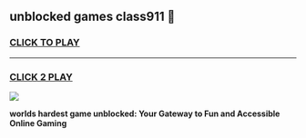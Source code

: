 
## unblocked games class911 👋
<h3>
<a href="https://premium.freeplayer.one?title=unblocked_games_class911&ref=13F">CLICK TO PLAY</a></h3>
<hr>

<h3>
<a href="https://premium.freeplayer.one?title=unblocked_games_class911&ref=13F">CLICK 2 PLAY</a>
  
</h3>

<a href="https://premium.freeplayer.one?title=unblocked_games_class911&ref=12F/"><img src="https://clearcache.store/games.png"></a>


**worlds hardest game unblocked: Your Gateway to Fun and Accessible Online Gaming**
